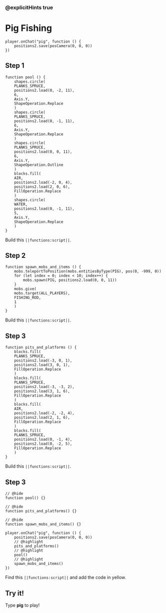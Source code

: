 ### @explicitHints true


# Pig Fishing



```template
player.onChat("pig", function () {
    positions2.save(posCamera(0, 0, 0))
})
```

## Step 1

```blocks
function pool () {
    shapes.circle(
    PLANKS_SPRUCE,
    positions2.load(0, -2, 11),
    6,
    Axis.Y,
    ShapeOperation.Replace
    )
    shapes.circle(
    PLANKS_SPRUCE,
    positions2.load(0, -1, 11),
    6,
    Axis.Y,
    ShapeOperation.Replace
    )
    shapes.circle(
    PLANKS_SPRUCE,
    positions2.load(0, 0, 11),
    6,
    Axis.Y,
    ShapeOperation.Outline
    )
    blocks.fill(
    AIR,
    positions2.load(-2, 0, 4),
    positions2.load(2, 0, 6),
    FillOperation.Replace
    )
    shapes.circle(
    WATER,
    positions2.load(0, -1, 11),
    5,
    Axis.Y,
    ShapeOperation.Replace
    )
}
```

Build this ``||functions:script||``.

## Step 2

```blocks
function spawn_mobs_and_items () {
    mobs.teleportToPosition(mobs.entitiesByType(PIG), pos(0, -999, 0))
    for (let index = 0; index < 10; index++) {
        mobs.spawn(PIG, positions2.load(0, 0, 11))
    }
    mobs.give(
    mobs.target(ALL_PLAYERS),
    FISHING_ROD,
    1
    )
}
```

Build this ``||functions:script||``.

## Step 3

```blocks
function pits_and_platforms () {
    blocks.fill(
    PLANKS_SPRUCE,
    positions2.load(-3, 0, 1),
    positions2.load(3, 0, 1),
    FillOperation.Replace
    )
    blocks.fill(
    PLANKS_SPRUCE,
    positions2.load(-3, -3, 2),
    positions2.load(3, 1, 6),
    FillOperation.Replace
    )
    blocks.fill(
    AIR,
    positions2.load(-2, -2, 4),
    positions2.load(2, 1, 6),
    FillOperation.Replace
    )
    blocks.fill(
    PLANKS_SPRUCE,
    positions2.load(0, -1, 4),
    positions2.load(0, -2, 5),
    FillOperation.Replace
    )
}
```

Build this ``||functions:script||``.


## Step 3

```blocks
// @hide
function pool() {}

// @hide
function pits_and_platforms() {}

// @hide
function spawn_mobs_and_items() {}

player.onChat("pig", function () {
    positions2.save(posCamera(0, 0, 0))
    // @highlight
    pits_and_platforms()
    // @highlight
    pool()
    // @highlight
    spawn_mobs_and_items()
})
```

Find this ``||functions:script||`` and add the code in yellow.

## Try it!

Type **pig** to play!